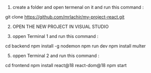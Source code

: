 1) create a folder and open termenal on it and run this command :

  git clone https://github.com/mrlachir/my-project-react.git

2) OPEN THE NEW PROJECT IN VISUAL STUDIO
  
3) oppen Terminal 1 and run this command :

  cd backend 
  npm install -g nodemon 
  npm run dev 
  npm install multer


5) oppen Terminal 2 and run this command :

  cd frontend 
  npm install react@18 react-dom@18
  npm start
